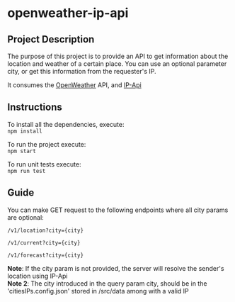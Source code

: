 # openweather-ip-api

## Project Description

The purpose of this project is to provide an API to get information about the location and weather of a certain place. You can use an optional parameter city, or get this information from the requester's IP.

It consumes the [OpenWeather](https://openweathermap.org/api) API, and [IP-Api](https://ip-api.com/docs)

## Instructions

To install all the dependencies, execute: \
`npm install`

To run the project execute: \
`npm start`

To run unit tests execute: \
`npm run test`

## Guide

You can make GET request to the following endpoints where all city params are optional:

`/v1/location?city={city}`

`/v1/current?city={city}`

`/v1/forecast?city={city}`

**Note**: If the city param is not provided, the server will resolve the sender's location using IP-Api \
**Note 2**: The city introduced in the query param city, should be in the 'citiesIPs.config.json' stored in /src/data among with a valid IP
